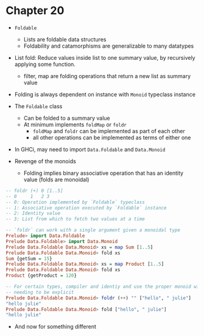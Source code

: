 # Chapter 20

- `Foldable`
    - Lists are foldable data structures
    - Foldability and catamorphisms are generalizable to many datatypes

- List fold: Reduce values inside list to one summary value, by recursively
  applying some function.
    - filter, map are folding operations that return a new list as summary value

- Folding is always dependent on instance with `Monoid` typeclass instance

- The `Foldable` class
    - Can be folded to a summary value
    - At minimum implements `foldMap` or `foldr`
        - `foldMap` and `foldr` can be implemented as part of each other
        - all other operations can be implemented as terms of either one

- In GHCi, may need to import `Data.Foldable` and `Data.Monoid`

- Revenge of the monoids
    - Folding implies binary associative operation that has an identity value
      (folds are monoidal)

```haskell
-- foldr (+) 0 [1..5]
-- 0     1   2 3
-- 0: Operation implemented by `Foldable` typeclass
-- 1: Associative operation executed by `Foldable` instance
-- 2: Identity value
-- 3: List from which to fetch two values at a time

-- `foldr` can work with a single argument given a monoidal type
Prelude> import Data.Foldable
Prelude Data.Foldable> import Data.Monoid
Prelude Data.Foldable Data.Monoid> xs = map Sum [1..5]
Prelude Data.Foldable Data.Monoid> fold xs
Sum {getSum = 15}
Prelude Data.Foldable Data.Monoid> xs = map Product [1..5]
Prelude Data.Foldable Data.Monoid> fold xs
Product {getProduct = 120}

-- For certain types, compiler and identiy and use the proper monoid without
-- needing to be explicit
Prelude Data.Foldable Data.Monoid> foldr (++) "" ["hello", " julie"]
"hello julie"
Prelude Data.Foldable Data.Monoid> fold ["hello", " julie"]
"hello julie"
```

- And now for something different
